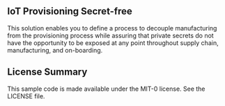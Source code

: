 ## IoT Provisioning Secret-free

This solution enables you to define a process to decouple manufacturing from the provisioning process while assuring that private secrets do not have the opportunity to be exposed at any point throughout supply chain, manufacturing, and on-boarding.

## License Summary

This sample code is made available under the MIT-0 license. See the LICENSE file.
